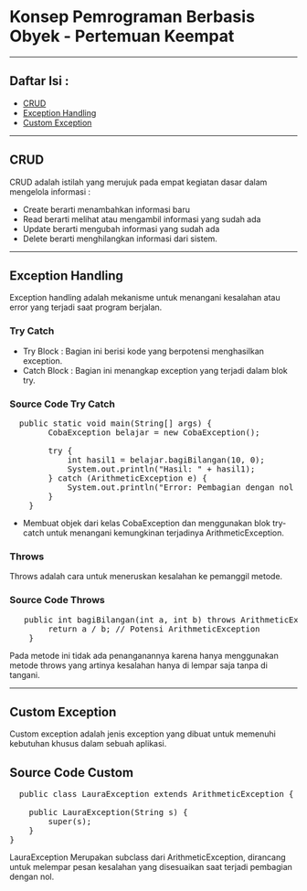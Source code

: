 # Konsep Pemrograman Berbasis Obyek - Pertemuan Keempat

---

## Daftar Isi :
- [ CRUD](https://github.com/laurazakkia/Tugas-Pertemuan-Keempat/blob/main/PertemuanKeempat.java)
- [ Exception Handling](https://github.com/laurazakkia/Tugas-Pertemuan-Keempat/blob/main/CobaException.java)
- [ Custom Exception](https://github.com/laurazakkia/Tugas-Pertemuan-Keempat/blob/main/LauraException.java)

---


## CRUD
CRUD adalah istilah yang merujuk pada empat kegiatan dasar dalam mengelola informasi :  
- Create berarti menambahkan informasi baru
- Read berarti melihat atau mengambil informasi yang sudah ada
- Update berarti mengubah informasi yang sudah ada
- Delete berarti menghilangkan informasi dari sistem. 

---

## Exception Handling
Exception handling adalah mekanisme untuk menangani kesalahan atau error yang terjadi saat program berjalan. 

### Try Catch
- Try Block : Bagian ini berisi kode yang berpotensi menghasilkan exception. 
- Catch Block : Bagian ini menangkap exception yang terjadi dalam blok try.
  
### Source Code Try Catch
<pre>
  public static void main(String[] args) {
        CobaException belajar = new CobaException();

        try {
            int hasil1 = belajar.bagiBilangan(10, 0); 
            System.out.println("Hasil: " + hasil1);
        } catch (ArithmeticException e) {
            System.out.println("Error: Pembagian dengan nol tidak diperbolehkan.");
        }
    }
</pre>
- Membuat objek dari kelas CobaException dan menggunakan blok try-catch untuk menangani kemungkinan terjadinya ArithmeticException. 

### Throws
Throws adalah cara untuk meneruskan kesalahan ke pemanggil metode.

### Source Code Throws
<pre>
   public int bagiBilangan(int a, int b) throws ArithmeticException {
        return a / b; // Potensi ArithmeticException
    }
</pre>
Pada metode ini tidak ada penanganannya karena hanya menggunakan metode throws yang artinya kesalahan hanya di lempar saja tanpa di tangani. 

---

## Custom Exception
Custom exception adalah jenis exception yang dibuat untuk memenuhi kebutuhan khusus dalam sebuah aplikasi. 

## Source Code Custom 
<pre>
  public class LauraException extends ArithmeticException {

    public LauraException(String s) {
        super(s);
    }
}
</pre>
LauraException Merupakan subclass dari ArithmeticException, dirancang untuk melempar pesan kesalahan yang disesuaikan saat terjadi pembagian dengan nol.
  
